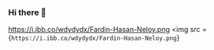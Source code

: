### Hi there 👋

https://i.ibb.co/wdydydx/Fardin-Hasan-Neloy.png
<img src = {`https://i.ibb.co/wdydydx/Fardin-Hasan-Neloy.png`}

<!--
**Fardin7864/Fardin7864** is a ✨ _special_ ✨ repository because its `README.md` (this file) appears on your GitHub profile.

Here are some ideas to get you started:

- 🔭 I’m currently working on ...
- 🌱 I’m currently learning ...
- 👯 I’m looking to collaborate on ...
- 🤔 I’m looking for help with ...
- 💬 Ask me about ...
- 📫 How to reach me: ...
- 😄 Pronouns: ...
- ⚡ Fun fact: ...
-->

